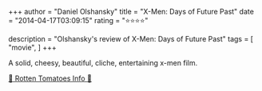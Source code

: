 +++
author = "Daniel Olshansky"
title = "X-Men: Days of Future Past"
date = "2014-04-17T03:09:15"
rating = "⭐⭐⭐⭐"

description = "Olshansky's review of X-Men: Days of Future Past"
tags = [
    "movie",
]
+++


A solid, cheesy, beautiful, cliche, entertaining x-men film.

[🍅 Rotten Tomatoes Info 🍅](https://www.rottentomatoes.com//m/x_men_days_of_future_past)